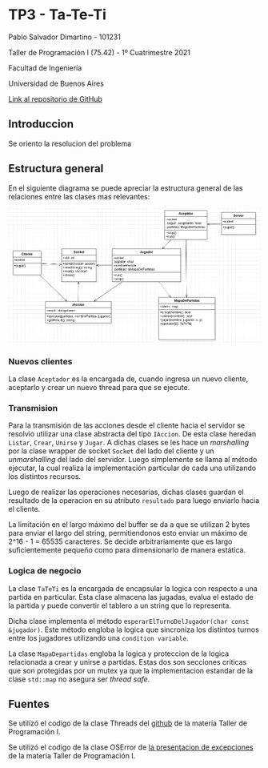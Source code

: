 # TP3 - Ta-Te-Ti

Pablo Salvador Dimartino - 101231

Taller de Programación I (75.42) - 1º Cuatrimestre 2021

Facultad de Ingeniería

Universidad de Buenos Aires

[Link al repositorio de GitHub](https://github.com/psdimartino/TallerDeProgramacion_TP3)

## Introduccion

Se oriento la resolucion del problema 

## Estructura general
En el siguiente diagrama se puede apreciar la estructura general de las relaciones entre las clases mas relevantes:

![Diagrama principal de las relaciones entre clases](diagrama.PNG)

### Nuevos clientes

La clase `Aceptador` es la encargada de, cuando ingresa un nuevo cliente, aceptarlo y crear un nuevo thread para que se ejecute.

### Transmision

Para la transmisión de las acciones desde el cliente hacia el servidor se resolvio utilizar una clase abstracta del tipo `IAccion`. De esta clase heredan `Listar`, `Crear`, `Unirse` y `Jugar`. A dichas clases se les hace un *marshalling* por la clase wrapper de socket `Socket` del lado del cliente y un *unmarshalling* del lado del servidor. Luego simplemente se llama al método ejecutar, la cual realiza la implementación particular de cada una utilizando los distintos recursos.

Luego de realizar las operaciones necesarias, dichas clases guardan el resultado de la operacion en su atributo `resultado` para luego enviarlo hacia el cliente.

La limitación en el largo máximo del buffer se da a que se utilizan 2 bytes para enviar el largo del string, permitiendonos esto enviar un máximo de 2^16 - 1 = 65535 caracteres. Se decide arbitrariamente que es largo suficientemente pequeño como para dimensionarlo de manera estática.

### Logica de negocio

La clase `TaTeTi` es la encargada de encapsular la logica con respecto a una partida en particular. Esta clase almacena las jugadas, evalua el estado de la partida y puede convertir el tablero a un string que lo representa.

Dicha clase implementa el método `esperarElTurnoDelJugador(char const &jugador)`. Este método engloba la logica que sincroniza los distintos turnos entre los jugadores utilizando una `condition variable`.

La clase `MapaDepartidas` engloba la logica y proteccion de la logica relacionada a crear y unirse a partidas. Estas dos son secciones criticas que son protegidas por un mutex ya que la implementacion estandar de la clase `std::map` no asegura ser *thread safe*.


## Fuentes

Se utilizó el codigo de la clase Threads del [github](https://github.com/Taller-de-Programacion/threads/blob/master/tutorial-interactivo/03_is_prime_parallel_by_inheritance.cpp) de la materia Taller de Programación I.

Se utilizó el codigo de la clase OSError de [la presentacion de excepciones](https://raw.githubusercontent.com/Taller-de-Programacion/clases/master/manejodeerrores/bin/manejodeerrores-handout.pdf) de la materia Taller de Programación I.

